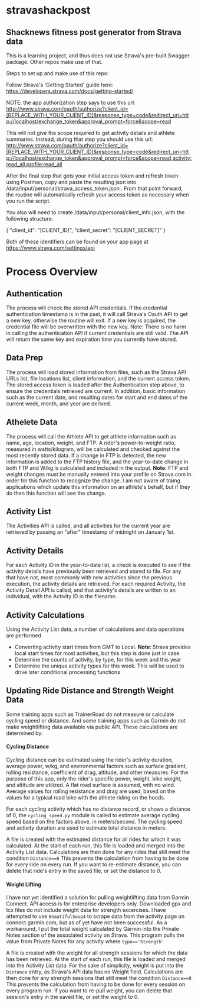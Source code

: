 # stravashackpost

## Shacknews fitness post generator from Strava data

This is a learning project, and thus does not use Strava's pre-built Swagger package.  Other repos make use of that.

Steps to set up and make use of this repo:

Follow Strava's 'Getting Started' guide here: https://developers.strava.com/docs/getting-started/

NOTE: the app authorization step says to use this url: http://www.strava.com/oauth/authorize?client_id=[REPLACE_WITH_YOUR_CLIENT_ID]&response_type=code&redirect_uri=http://localhost/exchange_token&approval_prompt=force&scope=read

This will not give the scope required to get activity details and athlete summaries.  Instead, during that step you should use this url: http://www.strava.com/oauth/authorize?client_id=[REPLACE_WITH_YOUR_CLIENT_ID]&response_type=code&redirect_uri=http://localhost/exchange_token&approval_prompt=force&scope=read,activity:read_all,profile:read_all

After the final step that gets your initial access token and refresh token using Postman, copy and paste the resulting json into /data/input/personal/strava_access_token.json . From that point forward, the routine will automatically refresh your access token as necessary when you run the script.

You also will need to create /data/input/personal/client_info.json, with the following structure:

{
    "client_id": "[CLIENT_ID]",
    "client_secret": "[CLIENT_SECRET]"
}

Both of these identifiers can be found on your app page at https://www.strava.com/settings/api

# Process Overview

## Authentication
The process will check the stored API credentials.  If the credential authentication timestamp is in the past, it will call Strava's Oauth API to get a new key, otherwise the routine will exit. If a new key is acquired, the credential file will be overwritten with the new key.  Note: There is no harm in calling the authentication API if current credentials are still valid.  The API will return the same key and expiration time you currently have stored.  

## Data Prep
The process will load stored information from files, such as the Strava API URLs list, file locations list, client information, and the current access token.  The stored access token is loaded after the Authentication step above, to ensure the credentials retrieved are current.  In addition, basic information such as the current date, and resulting dates for start and end dates of the current week, month, and year are derived.

## Athelete Data
The process will call the Athlete API to get athlete information such as name, age, location, weight, and FTP.  A rider's power-to-weight ratio, measured in watts/kilogram, will be calculated and checked against the most recently stored data.  If a change in FTP is detected, the new information is added to the FTP history file, and the year-to-date change in both FTP and W/kg is calculated and included in the output.  **Note:** FTP and weight changes must be manually entered into your profile on Strava.com in order for this function to recognize the change.  I am not aware of traing applications which update this information on an athlete's behalf, but if they do then this function will see the change.

## Activity List
The Activities API is called, and all activities for the current year are retrieved by passing an "after" timestamp of midnight on January 1st.

## Activity Details
For each Activity ID in the year-to-date list, a check is executed to see if the activity details have previously been retrieved and stored to file.  For any that have not, most commonly with new activities since the previous execution, the activity details are retrieved.  For each required Activity, the Activity Detail API is called, and that activity's details are written to an individual, with the Activity ID in the filename.

## Activity Calculations
Using the Activity List data, a number of calculations and data operations are performed
- Converting activity start times from GMT to Local.  **Note**: Strava provides local start times for most activities, but this step is done just in case
- Determine the counts of activity, by type, for this week and this year
- Determine the unique activity types for this week.  This will be used to drive later conditional processing functions   

## Updating Ride Distance and Strength Weight Data
Some training apps such as TrainerRoad do not measure or calculate cycling speed or distance.  And some training apps such as Garmin do not make weightlifting data available via public API.  These calculations are determined by:

#### Cycling Distance
Cycling distance can be estimated using the rider's activity duration, average power, w/kg, and environmental factors such as surface gradient, rolling resistance, coefficient of drag, altitude, and other measures.  For the purpose of this app, only the rider's specific power, weight, bike weight, and altitude are utilized.  A flat road surface is assumed, with no wind.  Average values for rolling resistance and drag are used, based on the values for a typical road bike with the athlete riding on the hoods.

For each cycling activity which has no distance record, or shows a distance of 0, the `cycling_speed.py` module is called to estimate average cycling speed based on the factors above, in meters/second.  The cycling speed and activity duration are used to estimate total distance in meters.

A file is created with the estimated distance for all rides for which it was calculated.  At the start of each run, this file is loaded and merged into the Activity List data.  Calculations are then done for any rides that still meet the condition `Distance==0`  This prevents the calculation from having to be done for every ride on every run.  If you want to re-estimate distance, you can delete that ride's entry in the saved file, or set the distance to 0.

#### Weight Lifting

I have not yet identified a solution for pulling weightlifting data from Garmin Connect.  API access is for enterprise developers only.  Downloaded gpx and tcx files do not include weight data for strength excercises.  I have attempted to use `BeautifulSoup4` to scrape data from the activity page on connect.garmin.com, but as of yet have not been successful.  As a workaround, I put the total weight calculated by Garmin into the Private Notes section of the associated activity on Strava.  This program pulls the value from Private Notes for any activity where `type=='Strength'`

A file is created with the weight for all strength sessions for which the data has been retrieved.  At the start of each run, this file is loaded and merged into the Activity List data. For the sake of simplicity, weight is put into the `Distance` entry, as Strava's API data has no Weight field.  Calculations are then done for any strength sessions that still meet the condition `Distance==0`  This prevents the calculation from having to be done for every session on every program run.  If you want to re-pull weight, you can delete that session's entry in the saved file, or set the weight to 0.

